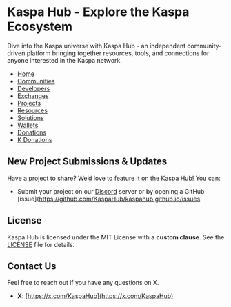 # Kaspa Hub - Explore the Kaspa Ecosystem
Dive into the Kaspa universe with Kaspa Hub - an independent community-driven platform bringing together resources, tools, and connections for anyone interested in the Kaspa network.
- [Home](https://kaspahub.github.io/)
- [Communities](https://kaspahub.github.io/communities/)
- [Developers](https://kaspahub.github.io/developers/)
- [Exchanges](https://kaspahub.github.io/exchanges/)
- [Projects](https://kaspahub.github.io/ecosystem/)
- [Resources](https://kaspahub.github.io/resources/)
- [Solutions](https://kaspahub.github.io/solutions/)
- [Wallets](https://kaspahub.github.io/wallets/)
- [Donations](https://kaspahub.github.io/k/?wallet=kaspa:qpuj2l703xauvsk8z7n9repf79s590j3fh9u83m5yetfmt9k5km7zsp3mc3j5)
- [K Donations](https://kaspahub.github.io/donations/?handle=KaspaHub)

## New Project Submissions & Updates
Have a project to share? We’d love to feature it on the Kaspa Hub! You can:
- Submit your project on our [Discord](https://discord.gg/7umFvjcANE) server or by opening a GitHub [issue](https://github.com/KaspaHub/kaspahub.github.io/issues.

## License
Kaspa Hub is licensed under the MIT License with a **custom clause**. See the [LICENSE](LICENSE) file for details.

## Contact Us
Feel free to reach out if you have any questions on X.
- **X**: [https://x.com/KaspaHub](https://x.com/KaspaHub)
